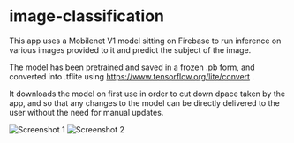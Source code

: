 # image-classification

This app uses a Mobilenet V1 model sitting on Firebase to run inference on various images provided to it and predict the subject of the image.

The model has been pretrained and saved in a frozen .pb form, and converted into .tflite using https://www.tensorflow.org/lite/convert .

It downloads the model on first use in order to cut down dpace taken by the app, and so that any changes to the model can be directly delivered to the user without the need for manual updates.


![Screenshot 1]("https://github.com/boronhub/image-classification/blob/master/screenshots/Screenshot_20191224-171739_MLKit%20Custom%20Model.jpg?raw=true")
![Screenshot 2]("https://github.com/boronhub/image-classification/blob/master/screenshots/Screenshot_20191224-171750_MLKit%20Custom%20Model.jpg?raw=true")
